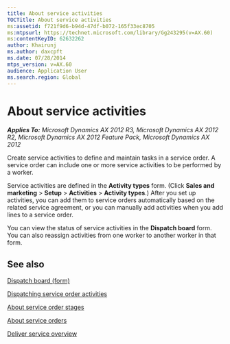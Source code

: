 ```yaml
---
title: About service activities
TOCTitle: About service activities
ms:assetid: f721f9d6-b94d-47df-b072-165f33ec8705
ms:mtpsurl: https://technet.microsoft.com/library/Gg243295(v=AX.60)
ms:contentKeyID: 62632262
author: Khairunj
ms.author: daxcpft
ms.date: 07/28/2014
mtps_version: v=AX.60
audience: Application User
ms.search.region: Global
---
```


# About service activities 


_**Applies To:** Microsoft Dynamics AX 2012 R3, Microsoft Dynamics AX 2012 R2, Microsoft Dynamics AX 2012 Feature Pack, Microsoft Dynamics AX 2012_

Create service activities to define and maintain tasks in a service order. A service order can include one or more service activities to be performed by a worker.

Service activities are defined in the **Activity types** form. (Click **Sales and marketing** \> **Setup** \> **Activities** \> **Activity types**.) After you set up activities, you can add them to service orders automatically based on the related service agreement, or you can manually add activities when you add lines to a service order.

You can view the status of service activities in the **Dispatch board** form. You can also reassign activities from one worker to another worker in that form.

## See also

[Dispatch board (form)](https://technet.microsoft.com/library/hh242789\(v=ax.60\))

[Dispatching service order activities](dispatching-service-order-activities.md)

[About service order stages](about-service-order-stages.md)

[About service orders](about-service-orders.md)

[Deliver service overview](deliver-service-overview.md)

  


